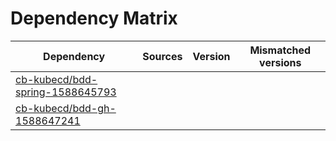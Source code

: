# Dependency Matrix

Dependency | Sources | Version | Mismatched versions
---------- | ------- | ------- | -------------------
[cb-kubecd/bdd-spring-1588645793](https://github.com/cb-kubecd/bdd-spring-1588645793.git) |  | []() | 
[cb-kubecd/bdd-gh-1588647241](https://github.com/cb-kubecd/bdd-gh-1588647241.git) |  | []() | 
